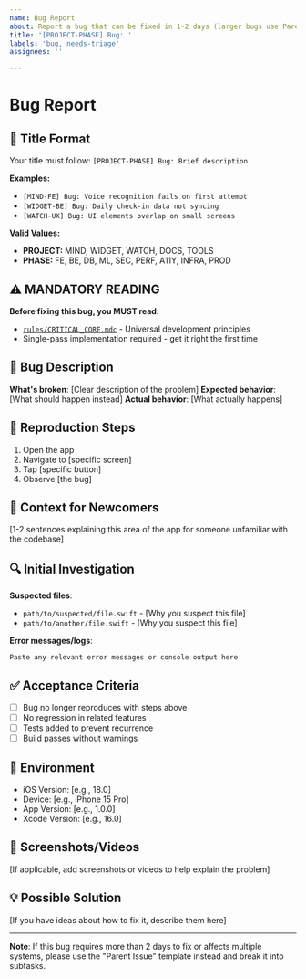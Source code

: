 ```yaml
---
name: Bug Report
about: Report a bug that can be fixed in 1-2 days (larger bugs use Parent Issue template)
title: '[PROJECT-PHASE] Bug: '
labels: 'bug, needs-triage'
assignees: ''

---
```


# Bug Report

## 📝 Title Format
Your title must follow: `[PROJECT-PHASE] Bug: Brief description`

**Examples:**
- `[MIND-FE] Bug: Voice recognition fails on first attempt`
- `[WIDGET-BE] Bug: Daily check-in data not syncing`
- `[WATCH-UX] Bug: UI elements overlap on small screens`

**Valid Values:**
- **PROJECT:** MIND, WIDGET, WATCH, DOCS, TOOLS
- **PHASE:** FE, BE, DB, ML, SEC, PERF, A11Y, INFRA, PROD

## ⚠️ MANDATORY READING
**Before fixing this bug, you MUST read:**
- [`rules/CRITICAL_CORE.mdc`](/rules/CRITICAL_CORE.mdc) - Universal development principles
- Single-pass implementation required - get it right the first time

## 🐛 Bug Description
**What's broken**: [Clear description of the problem]
**Expected behavior**: [What should happen instead]
**Actual behavior**: [What actually happens]

## 📱 Reproduction Steps
1. Open the app
2. Navigate to [specific screen]
3. Tap [specific button]
4. Observe [the bug]

## 📍 Context for Newcomers
[1-2 sentences explaining this area of the app for someone unfamiliar with the codebase]

## 🔍 Initial Investigation
**Suspected files**:
- `path/to/suspected/file.swift` - [Why you suspect this file]
- `path/to/another/file.swift` - [Why you suspect this file]

**Error messages/logs**:
```
Paste any relevant error messages or console output here
```

## ✅ Acceptance Criteria
- [ ] Bug no longer reproduces with steps above
- [ ] No regression in related features
- [ ] Tests added to prevent recurrence
- [ ] Build passes without warnings

## 📱 Environment
- iOS Version: [e.g., 18.0]
- Device: [e.g., iPhone 15 Pro]
- App Version: [e.g., 1.0.0]
- Xcode Version: [e.g., 16.0]

## 📸 Screenshots/Videos
[If applicable, add screenshots or videos to help explain the problem]

## 💡 Possible Solution
[If you have ideas about how to fix it, describe them here]

---

**Note**: If this bug requires more than 2 days to fix or affects multiple systems, please use the "Parent Issue" template instead and break it into subtasks.